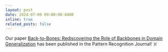 ```yaml
---
layout: post
date: 2024-07-09 09:00:00-0400
inline: true
related_posts: false
---
```


Our paper [Back-to-Bones: Rediscovering the Role of Backbones in Domain Generalization](https://www.sciencedirect.com/science/article/pii/S0031320324005132) has been published in the Pattern Recognition Journal! ☠️